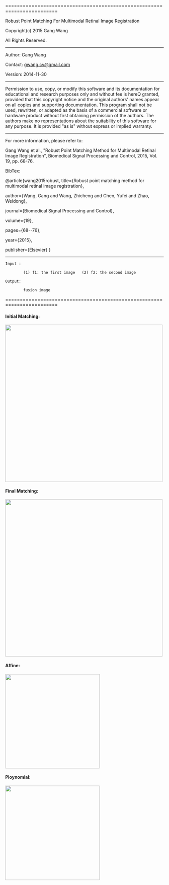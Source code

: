 ========================================================================

 Robust Point Matching For Multimodal Retinal Image Registration

 Copyright(c) 2015 Gang Wang

 All Rights Reserved.

-----------------------------------------------------------------------
 
 Author: Gang Wang
 
 Contact: gwang.cv@gmail.com
 
 Version: 2014-11-30 
 
 ----------------------------------------------------------------------
 
 Permission to use, copy, or modify this software and its documentation
 for educational and research purposes only and without fee is hereQ
 granted, provided that this copyright notice and the original authors'
 names appear on all copies and supporting documentation. This program
 shall not be used, rewritten, or adapted as the basis of a commercial
 software or hardware product without first obtaining permission of the
 authors. The authors make no representations about the suitability of
 this software for any purpose. It is provided "as is" without express
 or implied warranty.

----------------------------------------------------------------------

 For more information, please refer to:
 
 Gang Wang et al., "Robust Point Matching Method for Multimodal Retinal Image Registration", Biomedical Signal Processing and Control, 2015, Vol. 19, pp. 68-76.

BibTex:

@article{wang2015robust,
title={Robust point matching method for multimodal retinal image registration},
    
author={Wang, Gang and Wang, Zhicheng and Chen, Yufei and Zhao, Weidong},
    
journal={Biomedical Signal Processing and Control},
    
volume={19},
    
pages={68--76},
    
year={2015},
    
publisher={Elsevier}
}

----------------------------------------------------------------------

 	Input : 
 
 		    (1) f1: the first image   (2) f2: the second image

 	Output: 
 
 		    fusion image
 
 ========================================================================
 
#### Initial Matching:

<img src="https://github.com/gwang-cv/SURF_PIIFD_RPM/blob/master/initial_matching.jpg?raw=true" width=500 />

#### Final Matching:

<img src="https://github.com/gwang-cv/SURF_PIIFD_RPM/blob/master/final_matching.jpg?raw=true" width=500 />

#### Affine:

<img src="https://github.com/gwang-cv/SURF_PIIFD_RPM/blob/master/affine.jpg?raw=true" width=300 />


#### Ploynomial:

<img src="https://github.com/gwang-cv/SURF_PIIFD_RPM/blob/master/poly.jpg?raw=true" width=300 />
